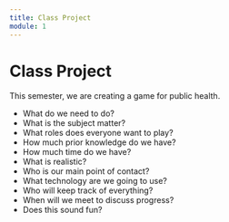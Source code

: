 ```yaml
---
title: Class Project
module: 1
---
```


# Class Project

This semester, we are creating a game for public health.

* What do we need to do?
* What is the subject matter?
* What roles does everyone want to play?
* How much prior knowledge do we have?
* How much time do we have?
* What is realistic?
* Who is our main point of contact?
* What technology are we going to use?
* Who will keep track of everything?
* When will we meet to discuss progress?
* Does this sound fun?